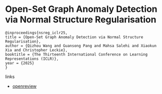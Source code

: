 # Open-Set Graph Anomaly Detection via Normal Structure Regularisation

```
@inproceedings{nsreg_iclr25,
title = {Open-Set Graph Anomaly Detection via Normal Structure Regularisation},
author = {Qizhou Wang and Guansong Pang and Mahsa Salehi and Xiaokun Xia and Christopher Leckie},
booktitle = {The Thirteenth International Conference on Learning Representations (ICLR)},
year = {2025}
}
```

links
- [openreview](https://openreview.net/forum?id=kSvoX0xdlO)
